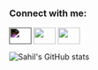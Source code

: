 <!-- [![MasterHead](https://res.cloudinary.com/practicaldev/image/fetch/s--sNXjzc6P--/c_limit%2Cf_auto%2Cfl_progressive%2Cq_66%2Cw_880/https://media1.tenor.com/images/0c34272909ee2a4db5606a014082312b/tenor.gif%3Fitemid%3D15828752)](https://github.com/SahilSavaj) -->

<h3 align="left">Connect with me:</h3>
<p align="left">
<a style="filter: invert(100%);" href="https://twitter.com/sahil_savaj" target="blank"><img align="center" src="https://pics.freeicons.io/uploads/icons/png/16438666591561032650-512.png" alt="" height="30" width="40" /></a>
<a style="color: white;" href="https://www.linkedin.com/in/sahil-savaj-987145210/" target="blank"><img align="center" src="https://cdn.jsdelivr.net/npm/simple-icons@3.0.1/icons/linkedin.svg" alt="" height="30" width="40" /></a>
<a style="color: white;" href="https://www.instagram.com/sahilsavaj/" target="blank"><img align="center" src="https://cdn.jsdelivr.net/npm/simple-icons@3.0.1/icons/instagram.svg" alt="" height="30" width="40" /></a>
<!-- <a href="" target="blank"><img align="center" src="https://cdn.jsdelivr.net/npm/simple-icons@3.0.1/icons/youtube.svg" alt="" height="30" width="40" /></a> -->
</p>

<!--
**SahilSavaj/SahilSavaj** is a ✨ _special_ ✨ repository because its `README.md` (this file) appears on your GitHub profile.

Here are some ideas to get you started:

- 🔭 I’m currently working on ...
- 🌱 I’m currently learning ...
- 👯 I’m looking to collaborate on ...
- 🤔 I’m looking for help with ...
- 💬 Ask me about ...
- 📫 How to reach me: ...
- 😄 Pronouns: ...
- ⚡ Fun fact: ...
-->
![Sahil's GitHub stats](https://github-readme-stats.vercel.app/api?username=SahilSavaj&show_icons=true&theme=radical)
